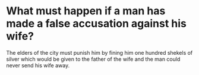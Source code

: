 # What must happen if a man has made a false accusation against his wife?

The elders of the city must punish him by fining him one hundred shekels of silver which would be given to the father of the wife and the man could never send his wife away.

